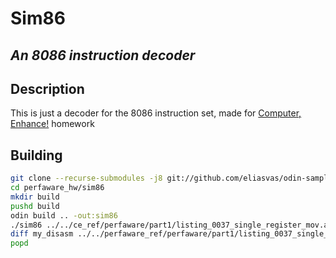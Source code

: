 # Sim86
## _An 8086 instruction decoder_

## Description
This is just a decoder for the 8086 instruction set, made for [Computer, Enhance!](https://www.computerenhance.com/) homework

## Building
```sh
git clone --recurse-submodules -j8 git://github.com/eliasvas/odin-samples.git
cd perfaware_hw/sim86
mkdir build
pushd build
odin build .. -out:sim86
./sim86 ../../ce_ref/perfaware/part1/listing_0037_single_register_mov.asm
diff my_disasm ../../perfaware_ref/perfaware/part1/listing_0037_single_register_mov
popd
```
